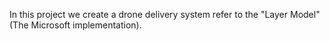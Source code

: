 In this project we create a drone delivery system refer to the "Layer Model" (The Microsoft implementation).